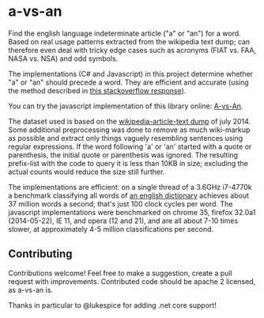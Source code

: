 a-vs-an
=======
Find the english language indeterminate article ("a" or "an") for a word. Based on real usage patterns extracted from the wikipedia text dump; can therefore even deal with tricky edge cases such as acronyms (FIAT vs. FAA, NASA vs. NSA) and odd symbols.

The implementations (C# and Javascript) in this project determine whether "a" or "an" should precede a word.  They are efficient and accurate (using the method described in [this stackoverflow response](http://stackoverflow.com/questions/1288291/how-can-i-correctly-prefix-a-word-with-a-and-an/1288473#1288473)).

You can try the javascript implementation of this library online: [A-vs-An](http://home.nerbonne.org/A-vs-An/).

The dataset used is based on the [wikipedia-article-text dump](http://en.wikipedia.org/wiki/Wikipedia:Database_download#English-language_Wikipedia) of july 2014.  Some additional preprocessing was done to remove as much wiki-markup as possible and extract only things vaguely resembling sentences using regular expressions. If the word following 'a' or 'an' started with a quote or parenthesis, the initial quote or parenthesis was ignored. The resulting prefix-list with the code to query it is less than 10KB in size; excluding the actual counts would reduce the size still further.

The implementations are efficient: on a single thread of a 3.6GHz i7-4770k a benchmark classifying all words of [an english dictionary](http://wixml.net/moby.html) achieves about 37 million words a second; that's just 100 clock cycles per word. The javascript implementations were benchmarked on chrome 35, firefox 32.0a1 (2014-05-22), IE 11, and opera (12 and 21), and are all about 7-10 times slower, at approximately 4-5 million classifications per second. 

Contributing
---
Contributions welcome!  Feel free to make a suggestion, create a pull request with improvements. Contributed code should be apache 2 licensed, as a-vs-an is.

Thanks in particular to @lukespice for adding .net core support!

